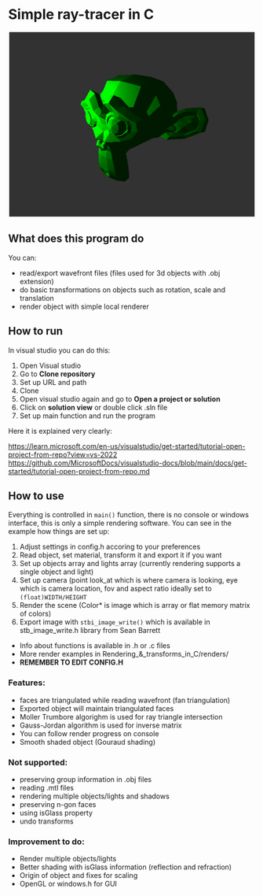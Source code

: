 # Simple ray-tracer in C
<p align="center">
    <img src="/Rendering_&_transforms_in_C/renders/monkey.png" alt="Rendered image example" width="500"/>
</p>

## What does this program do
You can:
- read/export wavefront files (files used for 3d objects with .obj extension)
- do basic transformations on objects such as rotation, scale and translation
- render object with simple local renderer

## How to run
In visual studio you can do this:
1) Open Visual studio
2) Go to **Clone repository**
3) Set up URL and path
4) Clone
5) Open visual studio again and go to **Open a project or solution**
6) Click on **solution view** or double click .sln file
7) Set up main function and run the program

Here it is explained very clearly:

https://learn.microsoft.com/en-us/visualstudio/get-started/tutorial-open-project-from-repo?view=vs-2022
https://github.com/MicrosoftDocs/visualstudio-docs/blob/main/docs/get-started/tutorial-open-project-from-repo.md

## How to use
Everything is controlled in `main()` function, there is no console or windows interface, this is only a simple rendering software. You can see in the example how things are set up:
1) Adjust settings in config.h accoring to your preferences
2) Read object, set material, transform it and export it if you want
3) Set up objects array and lights array (currently rendering supports a single object and light)
4) Set up camera (point look_at which is where camera is looking, eye which is camera location, fov and aspect ratio ideally set to `(float)WIDTH/HEIGHT`
5) Render the scene (Color* is image which is array or flat memory matrix of colors)
6) Export image with `stbi_image_write()` which is available in stb_image_write.h library from Sean Barrett

- Info about functions is available in .h or .c files
- More render examples in Rendering_&_transforms_in_C/renders/
- **REMEMBER TO EDIT CONFIG.H**

### Features:
- faces are triangulated while reading wavefront (fan triangulation)
- Exported object will maintain triangulated faces
- Moller Trumbore algorighm is used for ray triangle intersection
- Gauss-Jordan algorithm is used for inverse matrix
- You can follow render progress on console
- Smooth shaded object (Gouraud shading)

### Not supported:
- preserving group information in .obj files
- reading .mtl files
- rendering multiple objects/lights and shadows
- preserving n-gon faces
- using isGlass property
- undo transforms

### Improvement to do:
- Render multiple objects/lights
- Better shading with isGlass information (reflection and refraction)
- Origin of object and fixes for scaling
- OpenGL or windows.h for GUI
